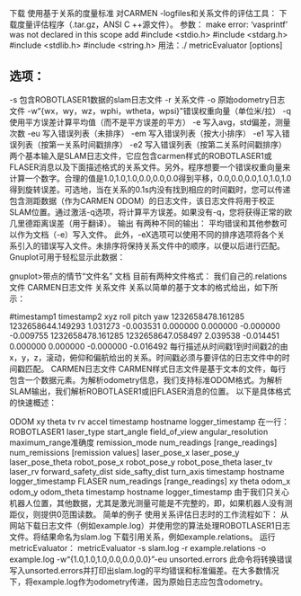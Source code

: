 下载
使用基于关系的度量标准 对CARMEN -logfiles和关系文件的评估工具：
下载度量评估程序（.tar.gz，ANSI C ++源文件）。
参数：
make
 error: ‘vasprintf’ was not declared in this scope
add
#include <stdio.h> 
#include <stdarg.h> 
#include <stdlib.h> 
#include <string.h> 
用法：./ metricEvaluator [options]

选项：
-------------------------------------------
-s <name>包含ROBOTLASER1数据的slam日志文件
-r <relations>关系文件
-o <odometry>原始odometry日志文件
-w“{wx，wy，wz，wphi，wtheta，wpsi}”错误权重向量（单位米/拉）
-q使用平方误差计算平均值（而不是平方误差的平方）
-e <errorfile>写入avg，std偏差，测量次数
-eu <errorfile>写入错误列表（未排序）
-em <errorfile>写入错误列表（按大小排序）
-e1 <errorfile>写入错误列表（按第一关系时间戳排序）
-e2 <errorfile>写入错误列表（按第二关系时间戳排序）
两个基本输入是SLAM日志文件，它应包含carmen样式的ROBOTLASER1或FLASER消息以及下面描述格式的关系文件。另外，程序想要一个错误权重向量来计算一个数字。合理的值是1.0,1.0,1.0,0.0,0.0,0.0得到平移，0.0,0.0,0.0,1.0,1.0,1.0得到旋转误差。可选地，当在关系的0.1s内没有找到相应的时间戳时，您可以传递包含测距数据（作为CARMEN ODOM）的日志文件，该日志文件将用于校正SLAM位置。通过激活-q选项，将计算平方误差。如果没有-q，您将获得正常的欧几里德距离误差（用于翻译）。
输出
有两种不同的输出：
平均错误和其他参数可以作为文档（-e）写入文件。
此外，-eX选项可以使用不同的排序选项将各个关系引入的错误写入文件。未排序将保持关系文件中的顺序，以便以后进行匹配。
Gnuplot可用于轻松显示此数据：

gnuplot>带点的情节“文件名”
文档
目前有两种文件格式：
我们自己的.relations文件
CARMEN日志文件
关系文件
关系以简单的基于文本的格式给出，如下所示：

#timestamp1 timestamp2 xyz roll pitch yaw
1232658478.161285 1232658644.149293 1.031273 -0.003531 0.000000 0.000000 -0.000000 -0.009755
1232658478.161285 1232658647.058497 2.039538 -0.014451 0.000000 0.000000 -0.000000 -0.016492
每行描述从时间戳1到时间戳2的由x，y，z，滚动，俯仰和偏航给出的关系。时间戳必须与要评估的日志文件中的时间戳匹配。
CARMEN日志文件
CARMEN样式日志文件是基于文本的文件，每行包含一个数据元素。为解析odometry信息，我们支持标准ODOM格式。为解析SLAM输出，我们解析ROBOTLASER1或旧FLASER消息的位置。
以下是具体格式的快速概述：

ODOM xy theta tv rv accel timestamp hostname logger_timestamp
在一行：
ROBOTLASER1 laser_type start_angle field_of_view angular_resolution maximum_range准确度
   remission_mode num_readings [range_readings] num_remissions [remission values] 
   laser_pose_x laser_pose_y laser_pose_theta robot_pose_x robot_pose_y robot_pose_theta laser_tv laser_rv 
   forward_safety_dist side_safty_dist turn_axis timestamp hostname logger_timestamp
FLASER num_readings [range_readings] xy theta odom_x odom_y odom_theta timestamp hostname logger_timestamp
由于我们只关心机器人位置，其他数据，尤其是激光测量可能是不完整的，即，如果机器人没有测距仪，则提供0范围读数。
简单的例子
使用关系评估日志时的工作流程如下：
从网站下载日志文件（例如example.log）并使用您的算法处理ROBOTLASER1日志文件。将结果命名为slam.log
下载引用关系，例如example.relations。
运行metricEvaluator：
metricEvaluator -s slam.log -r example.relations -o example.log -w“{1.0,1.0,1.0,0.0,0.0,0.0}”-eu unsorted.errors
此命令将转换错误写入unsorted.errors并打印出slam.log的平均错误和标准偏差。在大多数情况下，将example.log作为odometry传递，因为原始日志应包含odometry。
